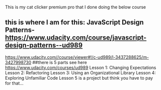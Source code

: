 This is my cat clicker premium pro that I done doing the below course 

## this is where I am for this: JavaScript Design Patterns-https://www.udacity.com/course/javascript-design-patterns--ud989
https://www.udacity.com//course/viewer#!/c-ud989/l-3437288625/m-3427998730
##there is 5 parts see here https://www.udacity.com/courses/ud989
Lesson 1: Changing Expectations
Lesson 2: Refactoring
Lesson 3: Using an Organizational Library
Lesson 4: Exploring Unfamiliar Code
Lesson 5 is a project but think you have to pay for that...
